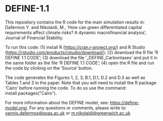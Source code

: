 # DEFINE-1.1
This repository contains the R code for the main simulation results in: Dafermos Y. and Nikolaidi, M., ‘How can green differentiated capital requirements affect climate risks? A dynamic macrofinancial analysis’, Journal of Financial Stability.

To run this code: (1) install R (https://cran.r-project.org/) and R Studio (https://rstudio.com/products/rstudio/download/); (2) download the R file ‘R DEFINE 1.1 CODE’; (3) download the file ‘_DEFINE_Carbontaxes’ and put it in the same folder as the file ‘R DEFINE 1.1 CODE’; (4) open the R file and run the code by clicking on the ‘Source’ button.

The code generates the Figures 1, 2, 3, B.1, D.1, D.2 and D.3 as well as Tables 1 and 3 in the paper. Note that you will need to install the R package ‘Cairo’ before running the code. To do so use the command: install.packages("Cairo").

For more information about the DEFINE model, see: https://define-model.org/. For any questions or comments, please write to: yannis.dafermos@soas.ac.uk or m.nikolaidi@greenwich.ac.uk 
